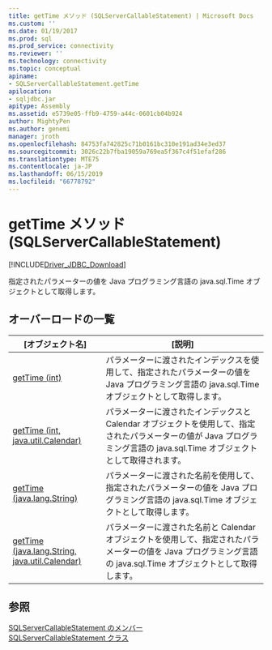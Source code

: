 ```yaml
---
title: getTime メソッド (SQLServerCallableStatement) | Microsoft Docs
ms.custom: ''
ms.date: 01/19/2017
ms.prod: sql
ms.prod_service: connectivity
ms.reviewer: ''
ms.technology: connectivity
ms.topic: conceptual
apiname:
- SQLServerCallableStatement.getTime
apilocation:
- sqljdbc.jar
apitype: Assembly
ms.assetid: e5739e05-ffb9-4759-a44c-0601cb04b924
author: MightyPen
ms.author: genemi
manager: jroth
ms.openlocfilehash: 84753fa742825c71b0161bc310e191ad34e3ed37
ms.sourcegitcommit: 3026c22b7fba19059a769ea5f367c4f51efaf286
ms.translationtype: MTE75
ms.contentlocale: ja-JP
ms.lasthandoff: 06/15/2019
ms.locfileid: "66778792"
---
```

# <a name="gettime-method-sqlservercallablestatement"></a>getTime メソッド (SQLServerCallableStatement)
[!INCLUDE[Driver_JDBC_Download](../../../includes/driver_jdbc_download.md)]

  指定されたパラメーターの値を Java プログラミング言語の java.sql.Time オブジェクトとして取得します。  
  
## <a name="overload-list"></a>オーバーロードの一覧  
  
|[オブジェクト名]|[説明]|  
|----------|-----------------|  
|[getTime (int)](../../../connect/jdbc/reference/gettime-method-int.md)|パラメーターに渡されたインデックスを使用して、指定されたパラメーターの値を Java プログラミング言語の java.sql.Time オブジェクトとして取得します。|  
|[getTime (int, java.util.Calendar)](../../../connect/jdbc/reference/gettime-method-int-java-util-calendar.md)|パラメーターに渡されたインデックスと Calendar オブジェクトを使用して、指定されたパラメーターの値が Java プログラミング言語の java.sql.Time オブジェクトとして取得されます。|  
|[getTime (java.lang.String)](../../../connect/jdbc/reference/gettime-method-java-lang-string.md)|パラメーターに渡された名前を使用して、指定されたパラメーターの値を Java プログラミング言語の java.sql.Time オブジェクトとして取得します。|  
|[getTime (java.lang.String, java.util.Calendar)](../../../connect/jdbc/reference/gettime-method-java-lang-string-java-util-calendar.md)|パラメーターに渡された名前と Calendar オブジェクトを使用して、指定されたパラメーターの値を Java プログラミング言語の java.sql.Time オブジェクトとして取得します。|  
  
## <a name="see-also"></a>参照  
 [SQLServerCallableStatement のメンバー](../../../connect/jdbc/reference/sqlservercallablestatement-members.md)   
 [SQLServerCallableStatement クラス](../../../connect/jdbc/reference/sqlservercallablestatement-class.md)  
  
  
